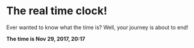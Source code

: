 # The real time clock!

Ever wanted to know what the time is? Well, your journey is about to end!

**The time is Nov 29, 2017, 20:17**
